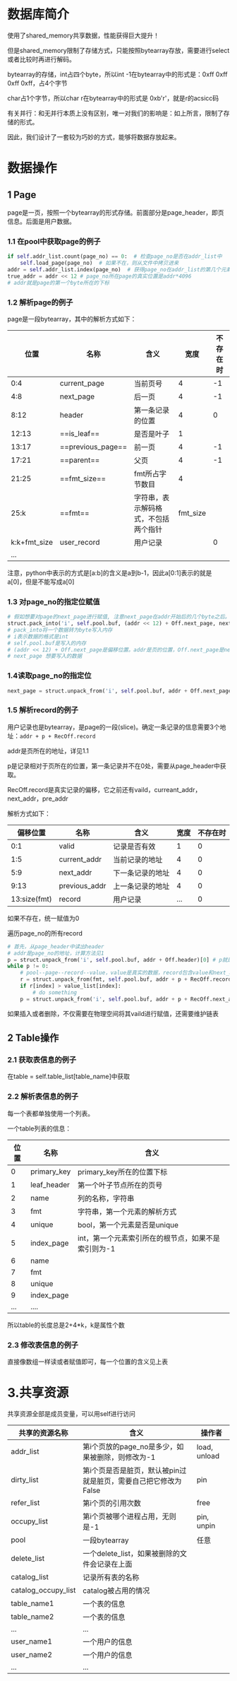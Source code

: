 # 数据库简介

使用了shared_memory共享数据，性能获得巨大提升！

但是shared_memory限制了存储方式，只能按照bytearray存放，需要进行select或者比较时再进行解码。

bytearray的存储，int占四个byte，所以int -1在bytearray中的形式是：0xff 0xff 0xff 0xff，占4个字节

char占1个字节，所以char r在bytearray中的形式是 0xb'r'，就是r的acsicc码

有关并行：和无并行本质上没有区别，唯一对我们的影响是：如上所言，限制了存储的形式。

因此，我们设计了一套较为巧妙的方式，能够将数据存放起来。

# 数据操作

## 1 Page

page是一页，按照一个bytearray的形式存储。前面部分是page_header，即页信息。后面是用户数据。

### 1.1 在pool中获取page的例子

```python
if self.addr_list.count(page_no) == 0:  # 检查page_no是否在addr_list中
	self.load_page(page_no)  # 如果不在，则从文件中拷贝进来
addr = self.addr_list.index(page_no)  # 获得page_no在addr_list的第几个元素
true_addr = addr << 12 # page_no所在page的真实位置是addr*4096
# addr就是page的第一个byte所在的下标
```

### 1.2 解析page的例子

page是一段bytearray，其中的解析方式如下：

| 位置         | 名称              | 含义                                 | 宽度     | 不存在时 |
| ------------ | ----------------- | ------------------------------------ | -------- | -------- |
| 0:4          | current_page      | 当前页号                             | 4        | -1       |
| 4:8          | next_page         | 后一页                               | 4        | -1       |
| 8:12         | header            | 第一条记录的位置                     | 4        | 0        |
| 12:13        | ==is_leaf==       | 是否是叶子                           | 1        |          |
| 13:17        | ==previous_page== | 前一页                               | 4        | -1       |
| 17:21        | ==parent==        | 父页                                 | 4        | -1       |
| 21:25        | ==fmt_size==      | fmt所占字节数目                      | 4        |          |
| 25:k         | ==fmt==           | 字符串，表示解码格式，不包括两个指针 | fmt_size |          |
| k:k+fmt_size | user_record       | 用户记录                             |          | 0        |
| ...          |                   |                                      |          |          |

注意，python中表示的方式是[a:b]的含义是a到b-1，因此a[0:1]表示的就是a[0]，但是不能写成a[0]

### 1.3 对page_no的指定位赋值

```python
# 假如想要对page的next_page进行赋值, 注意next_page在addr开始后的几个byte之后。
struct.pack_into('i', self.pool.buf, (addr << 12) + Off.next_page, next_page)
# pack_into将一个数据转为byte写入内存
# i表示数据的格式是int
# self.pool.buf是写入的内存
# (addr << 12) + Off.next_page是偏移位置。addr是页的位置，Off.next_page是next_page相对页的位置
# next_page 想要写入的数据
```

### 1.4读取page_no的指定位

```python
next_page = struct.unpack_from('i', self.pool.buf, addr + Off.next_page)
```



### 1.5 解析record的例子

用户记录也是bytearray，是page的一段(slice)。确定一条记录的信息需要3个地址：```addr + p + RecOff.record```

addr是页所在的地址，详见1.1

p是记录相对于页所在的位置，第一条记录并不在0处，需要从page_header中获取。

RecOff.record是真实记录的偏移，它之前还有vaild，curreant_addr，next_addr，pre_addr

解析方式如下：

| 偏移位置     | 名称          | 含义             | 宽度 | 不存在时 |
| ------------ | ------------- | ---------------- | ---- | -------- |
| 0:1          | valid         | 记录是否有效     | 1    | 0        |
| 1:5          | current_addr  | 当前记录的地址   | 4    | 0        |
| 5:9          | next_addr     | 下一条记录的地址 | 4    | 0        |
| 9:13         | previous_addr | 上一条记录的地址 | 4    | 0        |
| 13:size(fmt) | record        | 用户记录         | ...  | 0        |

如果不存在，统一赋值为0

遍历page_no的所有record

```python
# 首先，从page_header中读出header
# addr是page_no的地址，计算方法见1
p = struct.unpack_from('i', self.pool.buf, addr + Off.header)[0] # p就是对于page来说，第一条记录的位置
while p != 0:
    # pool--page--record--value，value是真实的数据，record包含value和next_addr, pre_addr
    r = struct.unpack_from(fmt, self.pool.buf, addr + p + RecOff.record) 
    if r[index] > value_list[index]:
		# do something
    p = struct.unpack_from('i', self.pool.buf, addr + p + RecOff.next_addr)[0]
```

如果插入或者删除，不仅需要在物理空间将其vaild进行赋值，还需要维护链表

## 2 Table操作

### 2.1 获取表信息的例子

在table = self.table_list[table_name]中获取

### 2.2 解析表信息的例子

每一个表都单独使用一个列表。

一个table列表的信息：

| 位置 | 名称        | 含义                                                |
| ---- | ----------- | --------------------------------------------------- |
| 0    | primary_key | primary_key所在的位置下标                           |
| 1    | leaf_header | 第一个叶子节点所在的页号                            |
| 2    | name        | 列的名称，字符串                                    |
| 3    | fmt         | 字符串，第一个元素的解析方式                        |
| 4    | unique      | bool，第一个元素是否是unique                        |
| 5    | index_page  | int，第一个元素索引所在的根节点，如果不是索引则为-1 |
| 6    | name        |                                                     |
| 7    | fmt         |                                                     |
| 8    | unique      |                                                     |
| 9    | index_page  |                                                     |
| ...  | ....        |                                                     |

所以table的长度总是2+4*k，k是属性个数

### 2.3 修改表信息的例子

直接像数组一样读或者赋值即可，每一个位置的含义见上表



# 3.共享资源

共享资源全部是成员变量，可以用self进行访问

| 共享的资源名称      | 含义                                                         | 操作者       |
| ------------------- | ------------------------------------------------------------ | ------------ |
| addr_list           | 第i个页放的page_no是多少，如果被删除，则修改为-1             | load, unload |
| dirty_list          | 第i个页是否是脏页，默认被pin过就是脏页，需要自己把它修改为False | pin          |
| refer_list          | 第i个页的引用次数                                            | free         |
| occupy_list         | 第i个页被哪个进程占用，无则是-1                              | pin, unpin   |
| pool                | 一段bytearray                                                | 任意         |
| delete_list         | 一个delete_list，如果被删除的文件会记录在上面                |              |
| catalog_list        | 记录所有表的名称                                             |              |
| catalog_occupy_list | catalog被占用的情况                                          |              |
| table_name1         | 一个表的信息                                                 |              |
| table_name2         | 一个表的信息                                                 |              |
| ...                 | ...                                                          |              |
| user_name1          | 一个用户的信息                                               |              |
| user_name2          | 一个用户的信息                                               |              |
| ...                 | ...                                                          |              |



